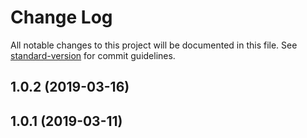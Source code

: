 # Change Log

All notable changes to this project will be documented in this file. See [standard-version](https://github.com/conventional-changelog/standard-version) for commit guidelines.

<a name="1.0.2"></a>
## 1.0.2 (2019-03-16)



<a name="1.0.1"></a>
## 1.0.1 (2019-03-11)
